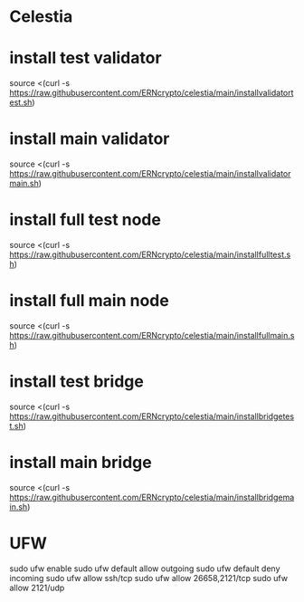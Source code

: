 # Celestia
# install test validator
source <(curl -s https://raw.githubusercontent.com/ERNcrypto/celestia/main/installvalidatortest.sh)
# install main validator
source <(curl -s https://raw.githubusercontent.com/ERNcrypto/celestia/main/installvalidatormain.sh)
# install full test node
source <(curl -s https://raw.githubusercontent.com/ERNcrypto/celestia/main/installfulltest.sh)
# install full main node
source <(curl -s https://raw.githubusercontent.com/ERNcrypto/celestia/main/installfullmain.sh)
# install test bridge 
source <(curl -s https://raw.githubusercontent.com/ERNcrypto/celestia/main/installbridgetest.sh)
# install main bridge 
source <(curl -s https://raw.githubusercontent.com/ERNcrypto/celestia/main/installbridgemain.sh)

# UFW
sudo ufw enable
sudo ufw default allow outgoing 
sudo ufw default deny incoming 
sudo ufw allow ssh/tcp 
sudo ufw allow 26658,2121/tcp
sudo ufw allow 2121/udp
